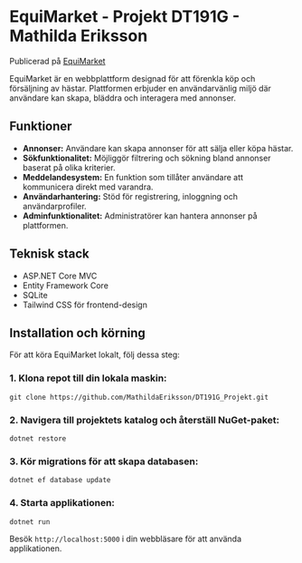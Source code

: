 # EquiMarket - Projekt DT191G - Mathilda Eriksson

Publicerad på [EquiMarket](https://equimarket.azurewebsites.net/)

EquiMarket är en webbplattform designad för att förenkla köp och försäljning av hästar. Plattformen erbjuder en användarvänlig miljö där användare kan skapa, bläddra och interagera med annonser.

## Funktioner

- **Annonser:** Användare kan skapa annonser för att sälja eller köpa hästar.
- **Sökfunktionalitet:** Möjliggör filtrering och sökning bland annonser baserat på olika kriterier.
- **Meddelandesystem:** En funktion som tillåter användare att kommunicera direkt med varandra.
- **Användarhantering:** Stöd för registrering, inloggning och användarprofiler.
- **Adminfunktionalitet:** Administratörer kan hantera annonser på plattformen.

## Teknisk stack

- ASP.NET Core MVC
- Entity Framework Core
- SQLite
- Tailwind CSS för frontend-design

## Installation och körning

För att köra EquiMarket lokalt, följ dessa steg:

### 1. Klona repot till din lokala maskin:

``` git clone https://github.com/MathildaEriksson/DT191G_Projekt.git ```

### 2. Navigera till projektets katalog och återställ NuGet-paket:

``` dotnet restore ```

### 3. Kör migrations för att skapa databasen:

``` dotnet ef database update ```

### 4. Starta applikationen:
``` dotnet run ```

Besök `http://localhost:5000` i din webbläsare för att använda applikationen.
